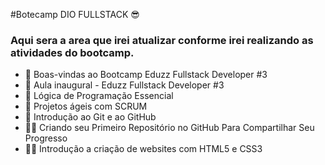 #Botecamp DIO FULLSTACK :sunglasses:

### Aqui sera a area que irei atualizar conforme irei realizando as atividades do bootcamp.

 - :brain: Boas-vindas ao Bootcamp Eduzz Fullstack Developer #3
 - :brain: Aula inaugural - Eduzz Fullstack Developer #3
 - :brain: Lógica de Programação Essencial
 - :brain: Projetos ágeis com SCRUM
 - :brain: Introdução ao Git e ao GitHub
 - :technologist: Criando seu Primeiro Repositório no GitHub Para Compartilhar Seu Progresso
 - :technologist: Introdução a criação de websites com HTML5 e CSS3


